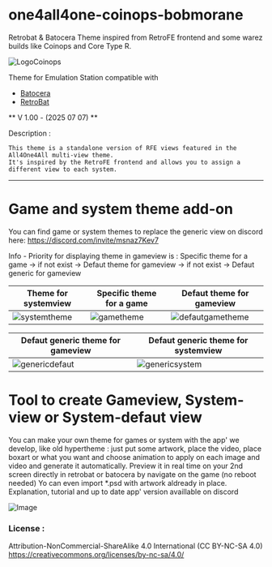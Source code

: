 # one4all4one-coinops-bobmorane
Retrobat & Batocera Theme inspired from RetroFE frontend and some warez builds like Coinops and Core Type R.

![LogoCoinops](https://github.com/user-attachments/assets/57d97ffd-5eea-436b-a10b-626367d5103c)

Theme for Emulation Station compatible with
- [Batocera](https://batocera.org/)
- [RetroBat](https://www.retrobat.org/)

** V 1.00 - (2025 07 07) ** 

Description :

    This theme is a standalone version of RFE views featured in the All4One4All multi-view theme.
    It's inspired by the RetroFE frontend and allows you to assign a different view to each system.

---  

# Game and system theme add-on
You can find game or system themes to replace the generic view on discord here: https://discord.com/invite/msnaz7Kev7

Info - Priority for displaying theme in gameview is : Specific theme for a game -> if not exist -> Defaut theme for gameview -> if not exist -> Defaut generic for gameview

| Theme for systemview  | Specific theme for a game | Defaut theme for gameview  |
| ------------- | ------------- | ------------- |
| ![systemtheme](https://github.com/user-attachments/assets/6c85069d-63a2-4ea8-8c29-d576821ec286)  | ![gametheme](https://github.com/user-attachments/assets/a6ca0762-cd94-44e7-87e5-2cec5879c0e9)  | ![defautgametheme](https://github.com/user-attachments/assets/b7cbaefb-dfc9-4073-9007-6608cf581ccb)  | 

| Defaut generic theme for gameview  | Defaut generic theme for systemview
| ------------- | ------------- |
| ![genericdefaut](https://github.com/user-attachments/assets/ee95b902-d2af-4d89-9061-52a467ea8d7b)  | ![genericsystem](https://github.com/user-attachments/assets/f6023f97-7684-43e4-bf42-7feef0e6cffd)  | 

# Tool to create Gameview, System-view or System-defaut view

You can make your own theme for games or system with the app' we develop, like old hypertheme : just put some artwork, place the video, place boxart or what you want and choose animation to apply on each image and video and generate it automatically. Preview it in real time on your 2nd screen directly in retrobat or batocera by navigate on the game (no reboot needed)
Yo can even import *.psd with artwork aldready in place. Explanation, tutorial and up to date app' version availlable on discord

![Image](https://github.com/user-attachments/assets/29c2b596-d2cf-4d8e-b5ae-ee1d484aa2e2)

### License :
Attribution-NonCommercial-ShareAlike 4.0 International (CC BY-NC-SA 4.0)  
https://creativecommons.org/licenses/by-nc-sa/4.0/

